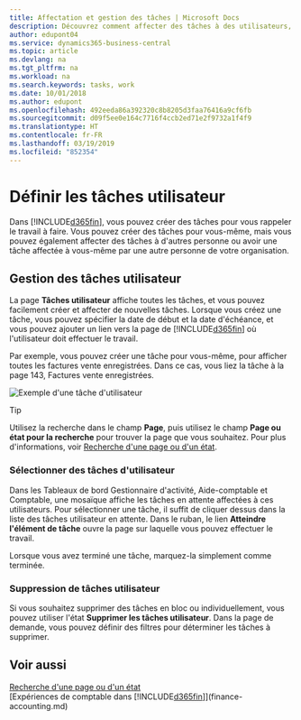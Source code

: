 ```yaml
---
title: Affectation et gestion des tâches | Microsoft Docs
description: Découvrez comment affecter des tâches à des utilisateurs, y compris votre comptable, dans Business Central
author: edupont04
ms.service: dynamics365-business-central
ms.topic: article
ms.devlang: na
ms.tgt_pltfrm: na
ms.workload: na
ms.search.keywords: tasks, work
ms.date: 10/01/2018
ms.author: edupont
ms.openlocfilehash: 492eeda86a392320c8b8205d3faa76416a9cf6fb
ms.sourcegitcommit: d09f5ee0e164c7716f4ccb2ed71e2f9732a1f4f9
ms.translationtype: HT
ms.contentlocale: fr-FR
ms.lasthandoff: 03/19/2019
ms.locfileid: "852354"
---
```

# <a name="define-user-tasks"></a>Définir les tâches utilisateur
Dans [!INCLUDE[d365fin](includes/d365fin_md.md)], vous pouvez créer des tâches pour vous rappeler le travail à faire. Vous pouvez créer des tâches pour vous-même, mais vous pouvez également affecter des tâches à d'autres personne ou avoir une tâche affectée à vous-même par une autre personne de votre organisation.  

## <a name="managing-user-tasks"></a>Gestion des tâches utilisateur
La page **Tâches utilisateur** affiche toutes les tâches, et vous pouvez facilement créer et affecter de nouvelles tâches. Lorsque vous créez une tâche, vous pouvez spécifier la date de début et la date d'échéance, et vous pouvez ajouter un lien vers la page de [!INCLUDE[d365fin](includes/d365fin_md.md)] où l'utilisateur doit effectuer le travail.  

Par exemple, vous pouvez créer une tâche pour vous-même, pour afficher toutes les factures vente enregistrées. Dans ce cas, vous liez la tâche à la page 143, Factures vente enregistrées.  

![Exemple d'une tâche d'utilisateur](media/across-user-tasks/sample-user-task.png "Exemple d'une tâche d'utilisateur")

> [!TIP]  
>  Utilisez la recherche dans le champ **Page**, puis utilisez le champ **Page ou état pour la recherche** pour trouver la page que vous souhaitez. Pour plus d'informations, voir [Recherche d'une page ou d'un état](ui-search.md).  

### <a name="picking-up-user-tasks"></a>Sélectionner des tâches d'utilisateur
Dans les Tableaux de bord Gestionnaire d'activité, Aide-comptable et Comptable, une mosaïque affiche les tâches en attente affectées à ces utilisateurs. Pour sélectionner une tâche, il suffit de cliquer dessus dans la liste des tâches utilisateur en attente. Dans le ruban, le lien **Atteindre l'élément de tâche** ouvre la page sur laquelle vous pouvez effectuer le travail.  

Lorsque vous avez terminé une tâche, marquez-la simplement comme terminée.  

### <a name="deleting-user-tasks"></a>Suppression de tâches utilisateur
Si vous souhaitez supprimer des tâches en bloc ou individuellement, vous pouvez utiliser l'état **Supprimer les tâches utilisateur**. Dans la page de demande, vous pouvez définir des filtres pour déterminer les tâches à supprimer.  

## <a name="see-also"></a>Voir aussi
[Recherche d'une page ou d'un état](ui-search.md)  
[Expériences de comptable dans [!INCLUDE[d365fin](includes/d365fin_md.md)]](finance-accounting.md)  
